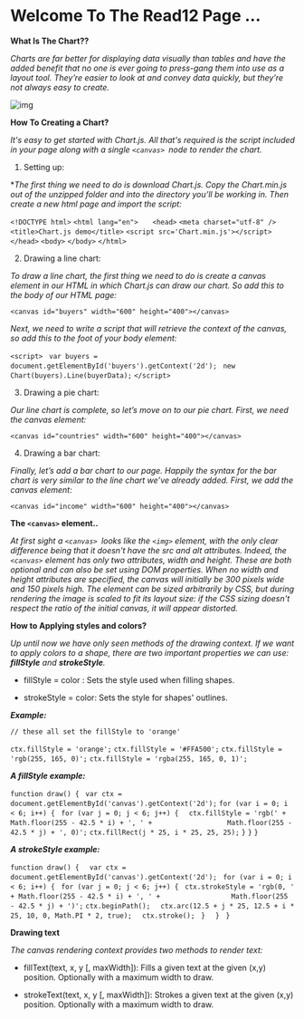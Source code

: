 # Welcome To The Read12 Page ...


**What Is The Chart??**

*Charts are far better for displaying data visually than tables and have the added benefit that no one is ever going to press-gang them into use as a layout tool. They’re easier to look at and convey data quickly, but they’re not always easy to create.*

![img](https://i.stack.imgur.com/642Ei.png)


**How To Creating a Chart?**

*It's easy to get started with Chart.js. All that's required is the script included in your page along with a single `<canvas> `node to render the chart.*

1. Setting up:

**The first thing we need to do is download Chart.js. Copy the Chart.min.js out of the unzipped folder and into the directory you’ll be working in. Then create a new html page and import the script:*

`<!DOCTYPE html>`
`<html lang="en">`
 `   <head>`
        `<meta charset="utf-8" />`
        `<title>Chart.js demo</title>`
        `<script src='Chart.min.js'></script>`
    `</head>`
    `<body>`
    `</body>`
`</html>`

2. Drawing a line chart:

*To draw a line chart, the first thing we need to do is create a canvas element in our HTML in which Chart.js can draw our chart. So add this to the body of our HTML page:*

`<canvas id="buyers" width="600" height="400"></canvas>`

*Next, we need to write a script that will retrieve the context of the canvas, so add this to the foot of your body element:*

`<script>`
   ` var buyers = document.getElementById('buyers').getContext('2d');`
   ` new Chart(buyers).Line(buyerData);`
`</script>`

3. Drawing a pie chart:

*Our line chart is complete, so let’s move on to our pie chart. First, we need the canvas element:*

`<canvas id="countries" width="600" height="400"></canvas>`

4. Drawing a bar chart:

*Finally, let’s add  a bar chart to our page. Happily the syntax for the bar chart is very similar to the line chart we’ve already added. First, we add the canvas element:*

`<canvas id="income" width="600" height="400"></canvas>`


**The `<canvas>` element..**

*At first sight a `<canvas> `looks like the `<img>` element, with the only clear difference being that it doesn't have the src and alt attributes. Indeed, the `<canvas>` element has only two attributes, width and height. These are both optional and can also be set using DOM properties. When no width and height attributes are specified, the canvas will initially be 300 pixels wide and 150 pixels high. The element can be sized arbitrarily by CSS, but during rendering the image is scaled to fit its layout size: if the CSS sizing doesn't respect the ratio of the initial canvas, it will appear distorted.*

**How to Applying styles and colors?**


*Up until now we have only seen methods of the drawing context. If we want to apply colors to a shape, there are two important properties we can use: **fillStyle** and **strokeStyle**.*

- fillStyle = color :
Sets the style used when filling shapes.

- strokeStyle = color:
Sets the style for shapes' outlines.

***Example:***

`// these all set the fillStyle to 'orange'`

`ctx.fillStyle = 'orange';`
`ctx.fillStyle = '#FFA500';`
`ctx.fillStyle = 'rgb(255, 165, 0)';`
`ctx.fillStyle = 'rgba(255, 165, 0, 1)';`


***A fillStyle example:***

`function draw() {`
 ` var ctx = document.getElementById('canvas').getContext('2d');`
  `for (var i = 0; i < 6; i++) {`
   ` for (var j = 0; j < 6; j++) {`
    `  ctx.fillStyle = 'rgb(' + Math.floor(255 - 42.5 * i) + ', ' +`
     `                  Math.floor(255 - 42.5 * j) + ', 0)';`
      `ctx.fillRect(j * 25, i * 25, 25, 25);`
    `}`
  `}`
`}`


***A strokeStyle example:***

`function draw() {`
  `  var ctx = document.getElementById('canvas').getContext('2d');`
   ` for (var i = 0; i < 6; i++) {`
     ` for (var j = 0; j < 6; j++) {`
      `  ctx.strokeStyle = 'rgb(0, ' + Math.floor(255 - 42.5 * i) + ', ' + `
        `                 Math.floor(255 - 42.5 * j) + ')';`
        `ctx.beginPath();`
      `  ctx.arc(12.5 + j * 25, 12.5 + i * 25, 10, 0, Math.PI * 2, true);`
      `  ctx.stroke();`
     ` }`
  `  }`
 ` }`

**Drawing text**

*The canvas rendering context provides two methods to render text:*

- fillText(text, x, y [, maxWidth]):
Fills a given text at the given (x,y) position. Optionally with a maximum width to draw.

- strokeText(text, x, y [, maxWidth]):
Strokes a given text at the given (x,y) position. Optionally with a maximum width to draw.